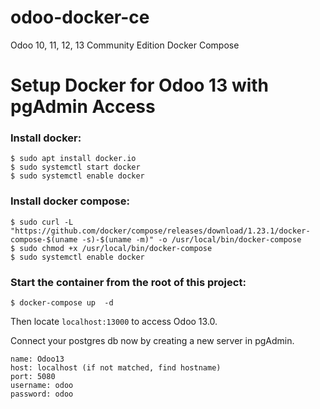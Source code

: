# odoo-docker-ce
Odoo 10, 11, 12, 13 Community Edition Docker Compose


# Setup Docker for Odoo 13 with pgAdmin Access


### Install docker:
```
$ sudo apt install docker.io
$ sudo systemctl start docker
$ sudo systemctl enable docker
```

### Install docker compose:
```
$ sudo curl -L "https://github.com/docker/compose/releases/download/1.23.1/docker-compose-$(uname -s)-$(uname -m)" -o /usr/local/bin/docker-compose
$ sudo chmod +x /usr/local/bin/docker-compose
$ sudo systemctl enable docker
```

### Start the container from the root of this project:
```
$ docker-compose up  -d
```

Then locate `localhost:13000` to access Odoo 13.0.


Connect your postgres db now by creating a new server in pgAdmin.
```
name: Odoo13
host: localhost (if not matched, find hostname)
port: 5080
username: odoo
password: odoo
```
